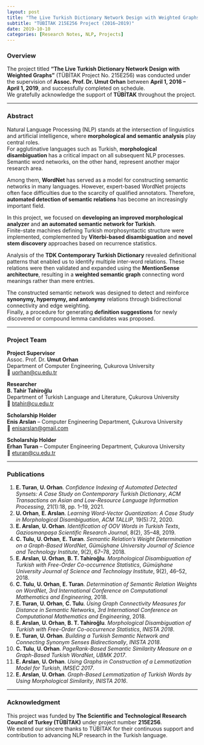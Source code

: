 ```yaml
---
layout: post
title: "The Live Turkish Dictionary Network Design with Weighted Graphs"
subtitle: "TÜBİTAK 215E256 Project (2016–2019)"
date: 2019-10-10
categories: [Research Notes, NLP, Projects]
---
```


### Overview
The project titled **“The Live Turkish Dictionary Network Design with Weighted Graphs”** (TÜBİTAK Project No. 215E256) was conducted under the supervision of **Assoc. Prof. Dr. Umut Orhan** between **April 1, 2016 – April 1, 2019**, and successfully completed on schedule.  
We gratefully acknowledge the support of **TÜBİTAK** throughout the project.

---

### Abstract
Natural Language Processing (NLP) stands at the intersection of linguistics and artificial intelligence, where **morphological and semantic analysis** play central roles.  
For agglutinative languages such as Turkish, **morphological disambiguation** has a critical impact on all subsequent NLP processes. Semantic word networks, on the other hand, represent another major research area.

Among them, **WordNet** has served as a model for constructing semantic networks in many languages. However, expert-based WordNet projects often face difficulties due to the scarcity of qualified annotators. Therefore, **automated detection of semantic relations** has become an increasingly important field.

In this project, we focused on **developing an improved morphological analyzer** and **an automated semantic network for Turkish**.  
Finite-state machines defining Turkish morphosyntactic structure were implemented, complemented by **Viterbi-based disambiguation** and **novel stem discovery** approaches based on recurrence statistics.  

Analysis of the **TDK Contemporary Turkish Dictionary** revealed definitional patterns that enabled us to identify multiple inter-word relations. These relations were then validated and expanded using the **MentionSense architecture**, resulting in a **weighted semantic graph** connecting word meanings rather than mere entries.  

The constructed semantic network was designed to detect and reinforce **synonymy, hypernymy, and antonymy** relations through bidirectional connectivity and edge weighting.  
Finally, a procedure for generating **definition suggestions** for newly discovered or compound lemma candidates was proposed.

---

### Project Team

**Project Supervisor**  
Assoc. Prof. Dr. **Umut Orhan**  
Department of Computer Engineering, Çukurova University  
📧 uorhan@cu.edu.tr  

**Researcher**  
**B. Tahir Tahiroğlu**  
Department of Turkish Language and Literature, Çukurova University  
📧 btahir@cu.edu.tr  

**Scholarship Holder**  
**Enis Arslan** – Computer Engineering Department, Çukurova University  
📧 enisarslan@gmail.com  

**Scholarship Holder**  
**Erhan Turan** – Computer Engineering Department, Çukurova University  
📧 eturan@cu.edu.tr  

---

### Publications
1. **E. Turan**, **U. Orhan**. *Confidence Indexing of Automated Detected Synsets: A Case Study on Contemporary Turkish Dictionary*, *ACM Transactions on Asian and Low-Resource Language Information Processing*, 21(1):18, pp. 1–19, 2021.  
2. **U. Orhan**, **E. Arslan**. *Learning Word-Vector Quantization: A Case Study in Morphological Disambiguation*, *ACM TALLIP*, 19(5):72, 2020.  
3. **E. Arslan**, **U. Orhan**. *Identification of OOV Words in Turkish Texts*, *Gaziosmanpaşa Scientific Research Journal*, 8(2), 35–48, 2019.  
4. **C. Tulu**, **U. Orhan**, **E. Turan**. *Semantic Relation’s Weight Determination on a Graph-Based WordNet*, *Gümüşhane University Journal of Science and Technology Institute*, 9(2), 67–78, 2018.  
5. **E. Arslan**, **U. Orhan**, **B. T. Tahiroğlu**. *Morphological Disambiguation of Turkish with Free-Order Co-occurrence Statistics*, *Gümüşhane University Journal of Science and Technology Institute*, 9(2), 46–52, 2018.  
6. **C. Tulu**, **U. Orhan**, **E. Turan**. *Determination of Semantic Relation Weights on WordNet*, *3rd International Conference on Computational Mathematics and Engineering*, 2018.  
7. **E. Turan**, **U. Orhan**, **C. Tulu**. *Using Graph Connectivity Measures for Distance in Semantic Networks*, *3rd International Conference on Computational Mathematics and Engineering*, 2018.  
8. **E. Arslan**, **U. Orhan**, **B. T. Tahiroğlu**. *Morphological Disambiguation of Turkish with Free-Order Co-occurrence Statistics*, *INISTA 2018*.  
9. **E. Turan**, **U. Orhan**. *Building a Turkish Semantic Network and Connecting Synonym Senses Bidirectionally*, *INISTA 2018*.  
10. **C. Tulu**, **U. Orhan**. *PageRank-Based Semantic Similarity Measure on a Graph-Based Turkish WordNet*, *UBMK 2017*.  
11. **E. Arslan**, **U. Orhan**. *Using Graphs in Construction of a Lemmatization Model for Turkish*, *IMSEC 2017*.  
12. **E. Arslan**, **U. Orhan**. *Graph-Based Lemmatization of Turkish Words by Using Morphological Similarity*, *INISTA 2016*.  

---

### Acknowledgment
This project was funded by **The Scientific and Technological Research Council of Turkey (TÜBİTAK)** under project number **215E256**.  
We extend our sincere thanks to TÜBİTAK for their continuous support and contribution to advancing NLP research in the Turkish language.
